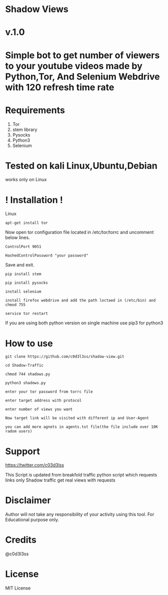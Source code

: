 # Shadow Views
 #       v.1.0
# Simple bot to get number of viewers to your youtube videos made by Python,Tor, And Selenium Webdrive with 120 refresh time rate



# Requirements 

1) Tor
2) stem library
3) Pysocks
4) Python3
5) Selenium

# Tested on kali Linux,Ubuntu,Debian

works only on Linux

# ! Installation !

Linux

`apt-get install tor`

Now open tor configuration file located in /etc/tor/torrc and uncomment below lines.

`ControlPort 9051`

`HashedControlPassword "your password"`


Save and exit.


`pip install stem`

`pip install pysocks`

`install selenium`

`install firefox webdrive and add the path loctaed in (/etc/bin) and chmod 755`

`service tor restart`

If you are using both python version on single machine use pip3 for python3

# How to use

`git clone https://github.com/c0d3l3ss/shadow-view.git`

`cd Shadow-Traffic`

`chmod 744 shadows.py`

`python3 shadows.py`

`enter your tor password from torrc file`

`enter target address with protocol`

`enter number of views you want`

`Now target link will be visited with different ip and User-Agent`

`you can add more agnets in agents.txt file(the file include over 10K radom users)`

# Support

https://twitter.com/c03d3lss

This Script is updated from breakfold traffic python script which requests links only
Shadow traffic get real views with requests

# Disclaimer

Author will not take any responsibility of your activity using this tool.
For Educational purpose only.

# Credits
@c0d3l3ss

# License

MIT License
